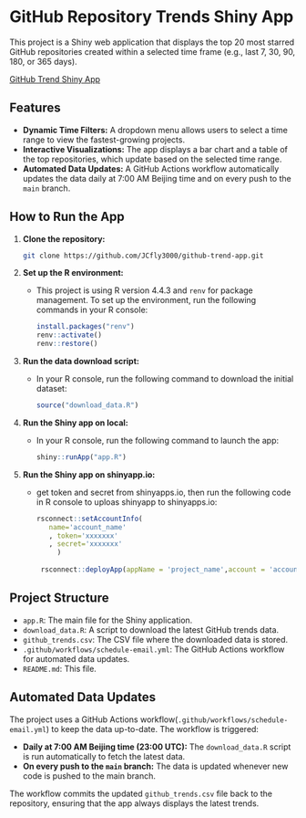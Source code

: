 # GitHub Repository Trends Shiny App

This project is a Shiny web application that displays the top 20 most starred GitHub repositories created within a selected time frame (e.g., last 7, 30, 90, 180, or 365 days).

[GitHub Trend Shiny App](https://tonyflying.shinyapps.io/github_trend/)

## Features

- **Dynamic Time Filters:** A dropdown menu allows users to select a time range to view the fastest-growing projects.
- **Interactive Visualizations:** The app displays a bar chart and a table of the top repositories, which update based on the selected time range.
- **Automated Data Updates:** A GitHub Actions workflow automatically updates the data daily at 7:00 AM Beijing time and on every push to the `main` branch.

## How to Run the App

1. **Clone the repository:**
   ```bash
   git clone https://github.com/JCfly3000/github-trend-app.git
   ```

2. **Set up the R environment:**
   - This project is using R version 4.4.3 and `renv` for package management. To set up the environment, run the following commands in your R console:
     ```R
     install.packages("renv")
     renv::activate()
     renv::restore()
     ```


3. **Run the data download script:**
   - In your R console, run the following command to download the initial dataset:
     ```R
     source("download_data.R")
     ```

4. **Run the Shiny app on local:**
   - In your R console, run the following command to launch the app:
     ```R
     shiny::runApp("app.R")
     ```
5. **Run the Shiny app on shinyapp.io:**
   - get token and secret from shinyapps.io, then run the following code in R console to uploas shinyapp to shinyapps.io:
     ```R
     rsconnect::setAccountInfo(
        name='account_name'
        , token='xxxxxxx'
        , secret='xxxxxxx'
          )
          
      rsconnect::deployApp(appName = 'project_name',account = 'account_name', server = 'shinyapps.io', forceUpdate = TRUE)
     ```

## Project Structure

- `app.R`: The main file for the Shiny application.
- `download_data.R`: A script to download the latest GitHub trends data.
- `github_trends.csv`: The CSV file where the downloaded data is stored.
- `.github/workflows/schedule-email.yml`: The GitHub Actions workflow for automated data updates.
- `README.md`: This file.

## Automated Data Updates

The project uses a GitHub Actions workflow(`.github/workflows/schedule-email.yml`) to keep the data up-to-date. The workflow is triggered:

- **Daily at 7:00 AM Beijing time (23:00 UTC):** The `download_data.R` script is run automatically to fetch the latest data.
- **On every push to the `main` branch:** The data is updated whenever new code is pushed to the main branch.

The workflow commits the updated `github_trends.csv` file back to the repository, ensuring that the app always displays the latest trends.
